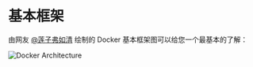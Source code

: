 # 基本框架

由网友 [@莲子弗如清](http://www.weibo.com/shlallen) 绘制的 Docker 基本框架图可以给您一个最基本的了解：

![Docker Architecture](https://raw.githubusercontent.com/Unknwon/docker-source-study-notes/master/images/docker-arch.jpg)
